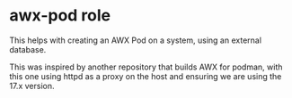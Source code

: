 # awx-pod role

This helps with creating an AWX Pod on a system, using an external database.

This was inspired by another repository that builds AWX for podman, with this
one using httpd as a proxy on the host and ensuring we are using the 17.x
version.
